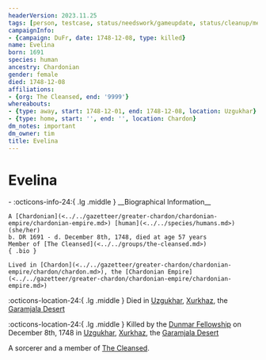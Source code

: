 ```yaml
---
headerVersion: 2023.11.25
tags: [person, testcase, status/needswork/gameupdate, status/cleanup/metadata]
campaignInfo:
- {campaign: DuFr, date: 1748-12-08, type: killed}
name: Evelina
born: 1691
species: human
ancestry: Chardonian
gender: female
died: 1748-12-08
affiliations:
- {org: The Cleansed, end: '9999'}
whereabouts:
- {type: away, start: 1748-12-01, end: 1748-12-08, location: Uzgukhar}
- {type: home, start: '', end: '', location: Chardon}
dm_notes: important
dm_owner: tim
title: Evelina
---
```

# Evelina
<div class="grid cards ext-narrow-margin ext-one-column" markdown>
- :octicons-info-24:{ .lg .middle } __Biographical Information__

    A [Chardonian](<../../gazetteer/greater-chardon/chardonian-empire/chardonian-empire.md>) [human](<../../species/humans.md>) (she/her)  
    b. DR 1691 - d. December 8th, 1748, died at age 57 years  
    Member of [The Cleansed](<../../groups/the-cleansed.md>)  
    { .bio }

    Lived in [Chardon](<../../gazetteer/greater-chardon/chardonian-empire/chardon/chardon.md>), the [Chardonian Empire](<../../gazetteer/greater-chardon/chardonian-empire/chardonian-empire.md>)
</div>

:octicons-location-24:{ .lg .middle } Died in [Uzgukhar](<../../gazetteer/upper-istaros/xurkhaz/uzgukhar.md>), [Xurkhaz](<../../gazetteer/upper-istaros/xurkhaz/xurkhaz.md>), the [Garamjala Desert](<../../gazetteer/drankorian-hinterland/garamjala-plateau/garamjala-desert.md>)



:octicons-location-24:{ .lg .middle } Killed by the [Dunmar Fellowship](<../pcs/dunmar-fellowship/dunmar-fellowship.md>) on December 8th, 1748 in [Uzgukhar](<../../gazetteer/upper-istaros/xurkhaz/uzgukhar.md>), [Xurkhaz](<../../gazetteer/upper-istaros/xurkhaz/xurkhaz.md>), the [Garamjala Desert](<../../gazetteer/drankorian-hinterland/garamjala-plateau/garamjala-desert.md>)  




A sorcerer and a member of [The Cleansed](<../../groups/the-cleansed.md>).  